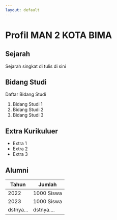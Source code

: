 ```yaml
---
layout: default
---
```


# Profil MAN 2 KOTA BIMA

## Sejarah
Sejarah singkat di tulis di sini

## Bidang Studi
Daftar Bidang Studi
1. Bidang Studi 1
2. Bidang Studi 2
3. Bidang Studi 3

## Extra Kurikuluer
- Extra 1
- Extra 2
- Extra 3

## Alumni

Tahun     |     Jumlah
----------|--------------
2022      |  1000 Siswa
2023      |  1000 Siswa
dstnya... |  dstnya....
